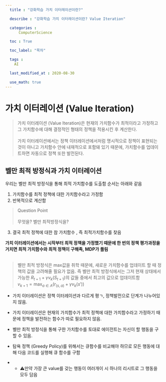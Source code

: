 ```yaml
---
  title : "강화학습 가치 이터레이션이란?"

  describe : "강화학습 가치 이터레이션이란? Value Iteration"

  categories : 
      ComputerScience

  toc : True

  toc_label: "목차"

  tags : 
    AI

  last_modified_at : 2020-08-30

  use_math: true
---
```

# 가치 이터레이션 (Value Iteration)

> 가치 이터레이션 (Value Iteration)은 현재의 가치함수가 최적이라고 가정하고 그 가치함수에 대해 결정적인 형태의 정책을 적용시킨 후 계산한다. <br><br> 가치 이터레이션에서는 정책 이터레이션에서처럼 명시적으로 정책이 표현되는 것이 아니고 가치함수 안에 내재적으로 포함돼 있기  때문에, 가치함수를 업데이트하면 자동으로 정책 또한 발전된다.

## 벨만 최적 방정식과 가치 이터레이션

우리는 벨만 최적 방정식을 통해 최적 가치함수를 도출함 순서는 아래와 같음

1. 가치함수를 최적 정책에 대한 가치함수라고 가정함
2. 반복적으로 계산함 
> Question Point <br> <br> 무엇을? 벨만 최적방정식을?
3. 결국 최적 정책에 대한 참 가치함수 , 즉 최적가치함수를 찾음

**가치 이터레이션에서는 시작부터 최적 정책을 가정했기 때문에 한 번의 정책 평가과정을 거치면 최적 가치함수와 최적 정책이 구해족, MDP가 풀림**<br><br>

> 벨만 최적 방정식은 max값을 취학 때문에, 새로운 가치함수를 업데이트 할 때 정책의 값을 고려해줄 필요가 없음. 즉 벨만 최적 방정식에서는 그저 현재 상태에서 가능한 $R_{t+1} + \gamma v_k(S_{t+1})$의 값들 중에서 최고의 값으로 업데이트함<br>$v_{k+1} = \displaystyle \max_{a\in A}(r_{(s,a)} + \gamma v_k(s'))$

* 가치 이터레이션은 정책 이터레이션과 다르게 평ㄱ, 정책발전으로 단계가 나누어있지 않음.

* 가치 이터레이션은 현재의 가치함수가 최적 정책에 대한 가치함수라고 가정하기 때문에 정책을 발전하는 함수가 따로 필요하지 않음.

* 벨만 최적 방정식을 통해 구한 가치함수를 토대로 에이전트는 자신이 할 행동을 구할 수 있음.

* 탐욕 정책 (Greedy Policy)를 위해서는 큐함수를 비교해야 하므로 모든 행동에 대해 다음 코드를 실행해 큐 함수를 구함
* * ⚠️만약 가장 큰 value를 갖는 행동이 여러개이 시 하나의 리시트로 그 행동을 모두 담음